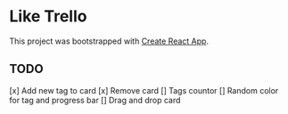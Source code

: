 # Like Trello

This project was bootstrapped with [Create React App](https://github.com/facebook/create-react-app).

## TODO

[x] Add new tag to card
[x] Remove card
[] Tags countor
[] Random color for tag and progress bar
[] Drag and drop card
